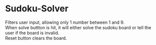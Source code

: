 # Sudoku-Solver  
Filters user input, allowing only 1 number between 1 and 9.   
When solve buttton is hit, it will either solve the sudoku board or tell the user if the board is invalid.  
Reset button clears the board.
